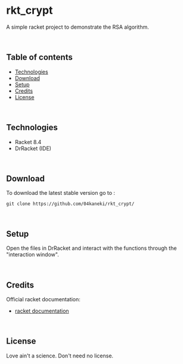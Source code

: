 # rkt_crypt
A simple racket project to demonstrate the RSA algorithm.

<br>

## Table of contents
* [Technologies](#technologies)
* [Download](#download)
* [Setup](#setup)
* [Credits](#credits)
* [License](#license)

<br>

## Technologies

* Racket 8.4
* DrRacket (IDE)

<br>

## Download

To download the latest stable version go to : 

```
git clone https://github.com/04kaneki/rkt_crypt/
```
<br>

## Setup

Open the files in DrRacket and interact with the functions through the "interaction window".


<br>

## Credits

Official racket documentation:

* [racket documentation](https://docs.racket-lang.org)

<br>

## License

Love ain't a science. Don't need no license.

